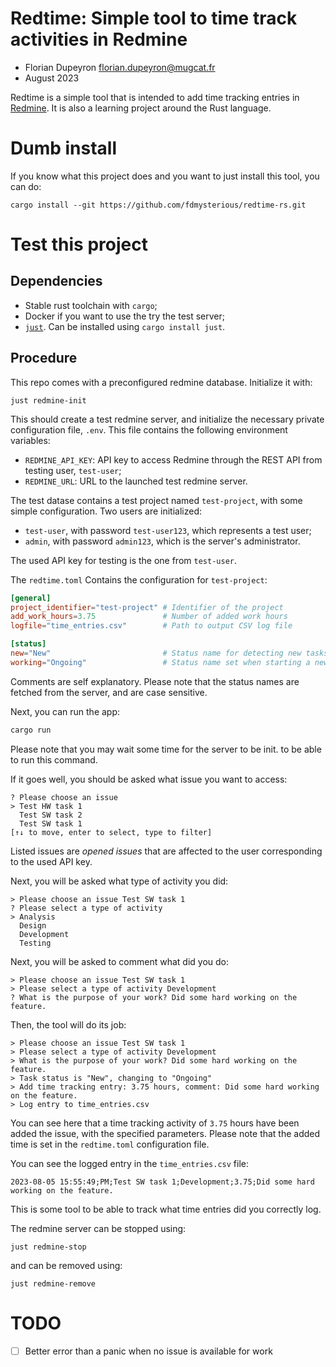 Redtime: Simple tool to time track activities in Redmine
========================================================

- Florian Dupeyron <florian.dupeyron@mugcat.fr>
- August 2023

Redtime is a simple tool that is intended to add time tracking
entries in [Redmine](https://www.redmine.org). It is also a learning
project around the Rust language.


Dumb install
============

If you know what this project does and you want to just install this tool,
you can do:

```
cargo install --git https://github.com/fdmysterious/redtime-rs.git
```


Test this project
=====================

Dependencies
------------

- Stable rust toolchain with `cargo`;
- Docker if you want to use the try the test server;
- [`just`](https://just.systems). Can be installed using `cargo install just`.

Procedure
---------

This repo comes with a preconfigured redmine database. Initialize it with:

```
just redmine-init
```

This should create a test redmine server, and initialize the necessary private configuration file, `.env`. This file contains
the following environment variables:

- `REDMINE_API_KEY`: API key to access Redmine through the REST API from testing user, `test-user`;
- `REDMINE_URL`: URL to the launched test redmine server.

The test datase contains a test project named `test-project`, with some simple configuration. Two users are initialized:

- `test-user`, with password `test-user123`, which represents a test user;
- `admin`, with password `admin123`, which is the server's administrator.

The used API key for testing is the one from `test-user`.

The `redtime.toml` Contains the configuration for `test-project`:

```toml
[general]
project_identifier="test-project" # Identifier of the project
add_work_hours=3.75               # Number of added work hours
logfile="time_entries.csv"        # Path to output CSV log file

[status]
new="New"                         # Status name for detecting new tasks
working="Ongoing"                 # Status name set when starting a new task
```

Comments are self explanatory. Please note that the status names are fetched from the server, and are case sensitive.


Next, you can run the app:

```bash
cargo run
```

Please note that you may wait some time for the server to be init. to be able to run this command.

If it goes well, you should be asked what issue you want to access:

```
? Please choose an issue  
> Test HW task 1
  Test SW task 2
  Test SW task 1
[↑↓ to move, enter to select, type to filter]
```

Listed issues are *opened issues* that are affected to the user corresponding to the used API key.

Next, you will be asked what type of activity you did:

```
> Please choose an issue Test SW task 1
? Please select a type of activity  
> Analysis
  Design
  Development
  Testing
```

Next, you will be asked to comment what did you do:

```
> Please choose an issue Test SW task 1
> Please select a type of activity Development
? What is the purpose of your work? Did some hard working on the feature.
```

Then, the tool will do its job:

```
> Please choose an issue Test SW task 1
> Please select a type of activity Development
> What is the purpose of your work? Did some hard working on the feature. 
> Task status is "New", changing to "Ongoing"
> Add time tracking entry: 3.75 hours, comment: Did some hard working on the feature. 
> Log entry to time_entries.csv
```

You can see here that a time tracking activity of `3.75` hours have been added the issue, with the
specified parameters. Please note that the added time is set in the `redtime.toml` configuration file.

You can see the logged entry in the `time_entries.csv` file:

```
2023-08-05 15:55:49;PM;Test SW task 1;Development;3.75;Did some hard working on the feature.
```

This is some tool to be able to track what time entries did you correctly log.

The redmine server can be stopped using:

```
just redmine-stop
```

and can be removed using:

```
just redmine-remove
```

TODO
====

- [ ] Better error than a panic when no issue is available for work
